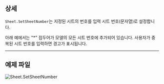 ## 상세
`Sheet.SetSheetNumber`는 지정된 시트의 번호를 입력 시트 번호(문자열)로 설정합니다.

아래 예에서는 "*" 접두어가 모델의 모든 시트 번호에 추가되어 있습니다. 사용자가 중복된 시트 번호를 입력하면 경고가 표시됩니다.
___
## 예제 파일

![Sheet.SetSheetNumber](./Revit.Elements.Views.Sheet.SetSheetNumber_img.jpg)
